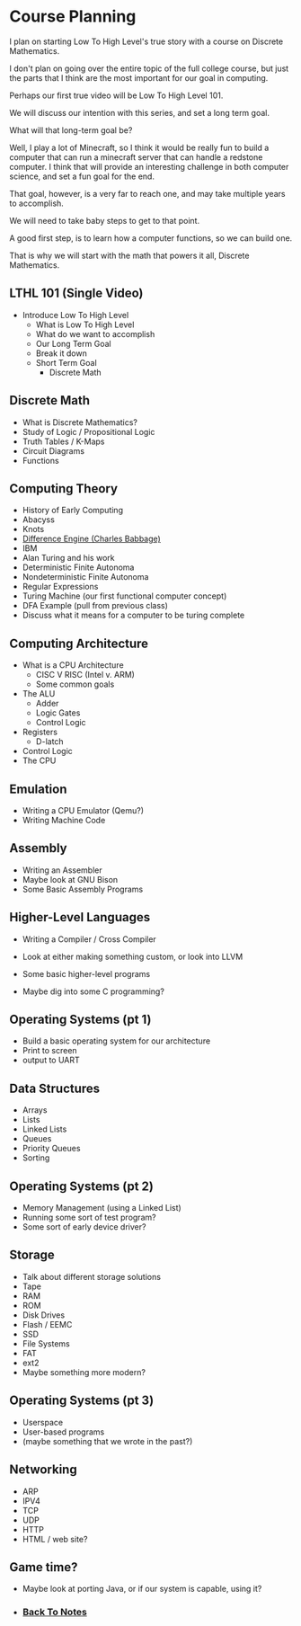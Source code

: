 # Course Planning

I plan on starting Low To High Level's true story with a course on Discrete Mathematics.

I don't plan on going over the entire topic of the full college course, but just the parts that I think are the most important for our goal in computing.

Perhaps our first true video will be Low To High Level 101.

We will discuss our intention with this series, and set a long term goal.

What will that long-term goal be?

Well, I play a lot of Minecraft, so I think it would be really fun to build a computer that can run a minecraft server that can handle a redstone computer. I think that will provide an interesting challenge in both computer science, and set a fun goal for the end.

That goal, however, is a very far to reach one, and may take multiple years to accomplish.

We will need to take baby steps to get to that point.

A good first step, is to learn how a computer functions, so we can build one.

That is why we will start with the math that powers it all, Discrete Mathematics.

## LTHL 101 (Single Video)
 - Introduce Low To High Level
   - What is Low To High Level
   - What do we want to accomplish
   - Our Long Term Goal
   - Break it down
   - Short Term Goal
     - Discrete Math

## Discrete Math
  - What is Discrete Mathematics?
  - Study of Logic / Propositional Logic
  - Truth Tables / K-Maps
  - Circuit Diagrams
  - Functions

## Computing Theory
  - History of Early Computing
   - Abacyss
   - Knots
   - [Difference Engine (Charles Babbage)](https://en.wikipedia.org/wiki/Difference_engine)
   - IBM
  - Alan Turing and his work
  - Deterministic Finite Autonoma
  - Nondeterministic Finite Autonoma
  - Regular Expressions
  - Turing Machine (our first functional computer concept)
   - DFA Example (pull from previous class)
   - Discuss what it means for a computer to be turing complete

## Computing Architecture
 - What is a CPU Architecture
   - CISC V RISC (Intel v. ARM)
   - Some common goals
 - The ALU
   - Adder
   - Logic Gates
   - Control Logic
 - Registers
   - D-latch
 - Control Logic
 - The CPU

## Emulation
 - Writing a CPU Emulator (Qemu?)
 - Writing Machine Code

## Assembly
 - Writing an Assembler
  - Maybe look at GNU Bison
 - Some Basic Assembly Programs
## Higher-Level Languages
 - Writing a Compiler / Cross Compiler
  - Look at either making something custom, or look into LLVM

 - Some basic higher-level programs
  - Maybe dig into some C programming?

## Operating Systems (pt 1)
 - Build a basic operating system for our architecture
  - Print to screen
  - output to UART

## Data Structures
 - Arrays
 - Lists
 - Linked Lists
 - Queues
 - Priority Queues
 - Sorting

## Operating Systems (pt 2)
 - Memory Management (using a Linked List)
 - Running some sort of test program?
 - Some sort of early device driver?

## Storage
 - Talk about different storage solutions
  - Tape
  - RAM
  - ROM
  - Disk Drives
  - Flash / EEMC
  - SSD
 - File Systems
  - FAT
  - ext2
  - Maybe something more modern?

## Operating Systems (pt 3)
 - Userspace
 - User-based programs
 - (maybe something that we wrote in the past?)

## Networking
 - ARP
 - IPV4
 - TCP
 - UDP
 - HTTP
 - HTML / web site?

 ## Game time?
  - Maybe look at porting Java, or if our system is capable, using it?

 - ### [Back To Notes](%WEBPATH%/notes/)